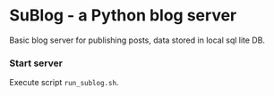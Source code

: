 # SuBlog - a Python blog server

Basic blog server for publishing posts, data stored in local sql lite DB.

### Start server

Execute script `run_sublog.sh`.
